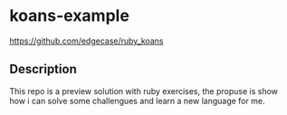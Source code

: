 # koans-example
https://github.com/edgecase/ruby_koans

## Description
This repo is a preview solution with ruby exercises, the propuse is show how i can solve some challengues and learn a new language for me.
